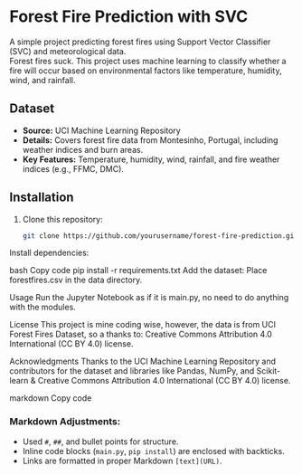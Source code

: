 # Forest Fire Prediction with SVC
A simple project predicting forest fires using Support Vector Classifier (SVC) and meteorological data.  
Forest fires suck. This project uses machine learning to classify whether a fire will occur based on environmental factors like temperature, humidity, wind, and rainfall.

## Dataset
- **Source:** UCI Machine Learning Repository  
- **Details:** Covers forest fire data from Montesinho, Portugal, including weather indices and burn areas.  
- **Key Features:** Temperature, humidity, wind, rainfall, and fire weather indices (e.g., FFMC, DMC).  

## Installation
1. Clone this repository:  
   ```bash
   git clone https://github.com/yourusername/forest-fire-prediction.git
Install dependencies:

bash
Copy code
pip install -r requirements.txt
Add the dataset:
Place forestfires.csv in the data directory.

Usage
Run the Jupyter Notebook as if it is main.py, no need to do anything with the modules.

License
This project is mine coding wise, however, the data is from UCI Forest Fires Dataset, so a thanks to: Creative Commons Attribution 4.0 International (CC BY 4.0) license.

Acknowledgments
Thanks to the UCI Machine Learning Repository and contributors for the dataset and libraries like Pandas, NumPy, and Scikit-learn & Creative Commons Attribution 4.0 International (CC BY 4.0) license.

markdown
Copy code

### Markdown Adjustments:
- Used `#`, `##`, and bullet points for structure.
- Inline code blocks (`main.py`, `pip install`) are enclosed with backticks.
- Links are formatted in proper Markdown `[text](URL)`.
